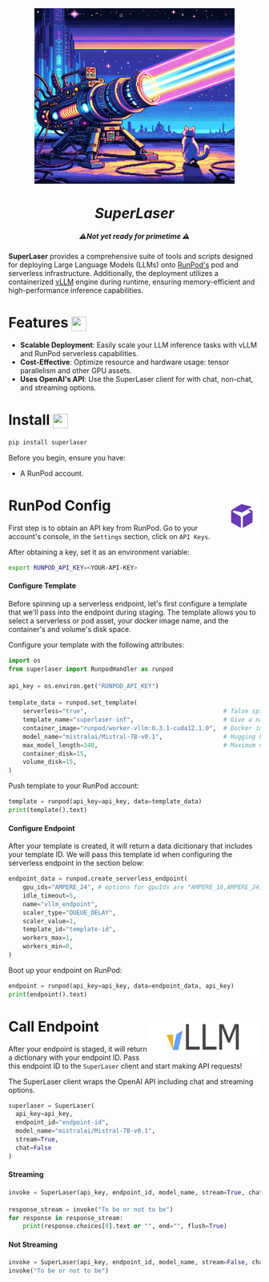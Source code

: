 <div align="center">
    <img width="400" height="350" src="/img/laser.webp">
</div>

<h1 align="center">
  <em>SuperLaser</em>
</h1>

<h5 align="center">
  ⚠️<em>Not yet ready for primetime</em> ⚠️
</h5>

**SuperLaser** provides a comprehensive suite of tools and scripts designed for deploying Large Language Models (LLMs) onto [RunPod's](https://github.com/runpod) pod and serverless infrastructure. Additionally, the deployment utilizes a containerized [vLLM](https://github.com/vllm-project/vllm) engine during runtime, ensuring memory-efficient and high-performance inference capabilities.

# Features <img align="center" width="30" height="29" src="https://media.giphy.com/media/v1.Y2lkPTc5MGI3NjExOTBqaWNrcGxnaTdzMGRzNTN0bGI2d3A4YWkxajhsb2F5MW84Z2dxaCZlcD12MV9pbnRlcm5hbF9naWZfYnlfaWQmY3Q9Zw/26tOZ42Mg6pbTUPHW/giphy.gif">

- **Scalable Deployment**: Easily scale your LLM inference tasks with vLLM and RunPod serverless capabilities.
- **Cost-Effective**: Optimize resource and hardware usage: tensor parallelism and other GPU assets.
- **Uses OpenAI's API**: Use the SuperLaser client for with chat, non-chat, and streaming options.

# Install <img align="center" width="30" height="29" src="https://media.giphy.com/media/sULKEgDMX8LcI/giphy.gif">

```bash
pip install superlaser
```
Before you begin, ensure you have:

- A RunPod account.
# RunPod Config <img align="right" width="75" height="75" src="./img/runpod-logo.png">

First step is to obtain an API key from RunPod. Go to your account's console, in the `Settings` section, click on `API Keys`.

After obtaining a key, set it as an environment variable:

```bash
export RUNPOD_API_KEY=<YOUR-API-KEY>
```
#### Configure Template

Before spinning up a serverless endpoint, let's first configure a template that we'll pass into the endpoint during staging. The template allows you to select a serverless or pod asset, your docker image name, and the container's and volume's disk space.

Configure your template with the following attributes:

```py
import os
from superlaser import RunpodHandler as runpod

api_key = os.environ.get("RUNPOD_API_KEY")

template_data = runpod.set_template(
    serverless="true",                                      # false spins up a pod instead
    template_name="superlaser-inf",                         # Give a name to your template
    container_image="runpod/worker-vllm:0.3.1-cuda12.1.0",  # Docker image stub
    model_name="mistralai/Mistral-7B-v0.1",                 # Hugging Face model stub
    max_model_length=340,                                   # Maximum number of tokens for the engine to handle per request.
    container_disk=15,                                      
    volume_disk=15,
)
```
Push template to your RunPod account:
```py
template = runpod(api_key=api_key, data=template_data)
print(template().text)
```
#### Configure Endpoint

After your template is created, it will return a data dicitionary that includes your template ID. We will pass this template id when configuring the serverless endpoint in the section below:

```py
endpoint_data = runpod.create_serverless_endpoint(
    gpu_ids="AMPERE_24", # options for gpuIds are "AMPERE_16,AMPERE_24,AMPERE_48,AMPERE_80,ADA_24"
    idle_timeout=5,
    name="vllm_endpoint",
    scaler_type="QUEUE_DELAY",
    scaler_value=1,
    template_id="template-id",
    workers_max=1,
    workers_min=0,
)
```

Boot up your endpoint on RunPod:
```py
endpoint = runpod(api_key=api_key, data=endpoint_data, api_key)
print(endpoint().text)
```

# Call Endpoint <img align="right" width="225" height="75" src="./img/vllm-logo.png">

After your endpoint is staged, it will return a dictionary with your endpoint ID. Pass this endpoint ID to the `SuperLaser` client and start making API requests!

The SuperLaser client wraps the OpenAI API including chat and streaming options.

```py
superlaser = SuperLaser(
  api_key=api_key,
  endpoint_id="endpoint-id", 
  model_name="mistralai/Mistral-7B-v0.1",
  stream=True,
  chat=False 
)
```

#### Streaming

```py
invoke = SuperLaser(api_key, endpoint_id, model_name, stream=True, chat=False)

response_stream = invoke("To be or not to be")
for response in response_stream:
    print(response.choices[0].text or "", end="", flush=True)
```

#### Not Streaming

```py
invoke = SuperLaser(api_key, endpoint_id, model_name, stream=False, chat=False)
invoke("To be or not to be")
```